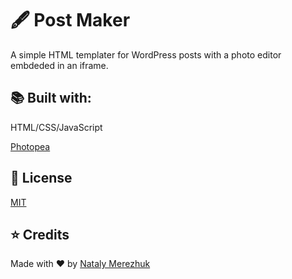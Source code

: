 # 🖋️ Post Maker
A simple HTML templater for WordPress posts with a photo editor embdeded in an iframe.

## 📚 Built with:
HTML/CSS/JavaScript

[Photopea](https://www.photopea.com/api/)

## 📰 License
[MIT](https://choosealicense.com/licenses/mit/)

## ⭐ Credits
Made with ❤️ by [Nataly Merezhuk](https://nataly.dev)

